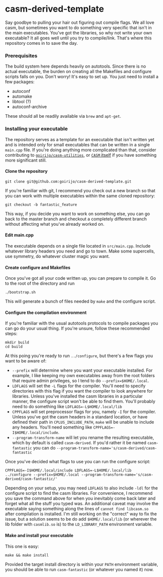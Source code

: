 # casm-derived-template
Say goodbye to pulling your hair out figuring out compile flags. We all love casm, but sometimes you want to do something very specific that isn't in the main executables. You've got the libraries, so why not write your own executable? It all goes well until you try to compile/link. That's where this repository comes in to save the day.


### Prerequisites

The build system here depends heavily on autotools. Since there is no actual executable, the burden on creating all the Makefiles and configure scripts falls on you. Don't worry! It's easy to set up. You just need to install a few packages:

* autoconf
* automake
* libtool (?)
* autoconf-archive

These should all be readily available via ```brew``` and ```apt-get```.

### Installing your executable

The repository serves as a template for an executable that isn't written yet and is intended only for small executables that can be written in a single ```main.cpp``` file. If you're doing anything more complicated than that, consider contributing to [```goirijo/casm-utilities```](https://github.com/goirijo/casm-utilities), or [```CASM``` itself](https://github.com/prisms-center/CASMcode) if you have something more significant still.

#### Clone the repository
```
git clone git@github.com:goirijo/casm-derived-template.git
```
If you're familiar with git, I recommend you check out a new branch so that you can work with multiple executables within the same cloned repository:
```
git checkout -b fantastic_feature
```
This way, if you decide you want to work on something else, you can go back to the master branch and checkout a completely different branch without affecting what you've already worked on.

#### Edit main.cpp
The executable depends on a single file located in ```src/main.cpp```. Include whatever library headers you need and go to town. Make some supercells, use symmetry, do whatever cluster magic you want.

#### Create configure and Makefiles
Once you've got all your code written up, you can prepare to compile it. Go to the root of the directory and run
```
./bootstrap.sh
```
This will generate a bunch of files needed by ```make``` and the configure script.

#### Configure the compilation environment
If you're familiar with the usual autotools protocols to compile packages you can go do your usual thing. If you're unsure, follow these recommended steps:
```
mkdir build
cd build
```
At this poing you're ready to run ```../configure```, but there's a few flags you want to be aware of:
* ```--prefix``` will determine where you want your executable installed. For example, I like keeping my own executables away from the root folders that require admin privileges, so I tend to do ```--prefix=$HOME/.local```.
* ```LDFLAGS``` will set the ```-L``` flags for the compiler. You'll need to specify directories with this flag if you want the compiler to look anywhere for libraries. Unless you've installed the casm libraries in a particular manner, the configure script won't be able to find them. You'll probably need to do something like ```LDFLAGS=-L$HOME/.local/lib```
* ```CPPFLAGS``` will set preprocessor flags for you, namely ```-I``` for the compiler. Unless you've got the casm headers in a standard location, or have defined their path in ```CPLUS_INCLUDE_PATH```, ```make``` will be unable to include any headers. You'll need something like ```CPPFLAGS=-I$HOME/.local/include```.
* ```--program-transform-name``` will let you rename the resulting executable, which by default is called ```casm-derived```. If you'd rather it be named ```casm-fantastic``` you can do ```--program-transform-name='s/casm-derived/casm-fantastic```

Once you've decided what flags to use you can run the configure script:
```
CPPFLAGS=-I$HOME/.local/include LDFLAGS=-L$HOME/.local/lib ../configure --prefix=$HOME/.local --program-transform-name='s/casm-derived/casm-fantastic/'
```
Depending on your setup, you may need ```LDFLAGS``` to also include ```-ldl``` for the configure script to find the casm libraries.
For convenience, I recommend you save the command above for when you inevitably come back later and forget what all the stuff you typed was.
An additional caveat may involve the executable saying something along the lines of ```cannot find libcasm.so``` after compilation is installed.
I'm still working on the "correct" way to fix the issue, but a solution seems to be do add ```$HOME/.local/lib``` (or wherever the lib folder with ```casmlib.so``` is) to the ```LD_LIBRARY_PATH``` environment variable.

#### Make and install your executable
This one is easy:
```
make && make install
```

Provided the target install directory is within your ```PATH``` environment variable, you should be able to run ```casm-fantastic``` (or whatever you named it) now.
